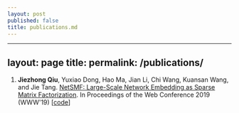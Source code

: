 ```yaml
---
layout: post
published: false
title: publications.md
---
```

---
layout: page
title: 
permalink: /publications/
---


1.	**Jiezhong Qiu**, Yuxiao Dong, Hao Ma, Jian Li, Chi Wang, Kuansan Wang, and Jie Tang. [NetSMF: Large-Scale Network Embedding as Sparse Matrix Factorization](https://www.microsoft.com/en-us/research/uploads/prod/2019/03/www19netsmf.pdf). In Proceedings of the Web Conference 2019 (WWW'19) [[code](https://github.com/xptree/NetSMF)]